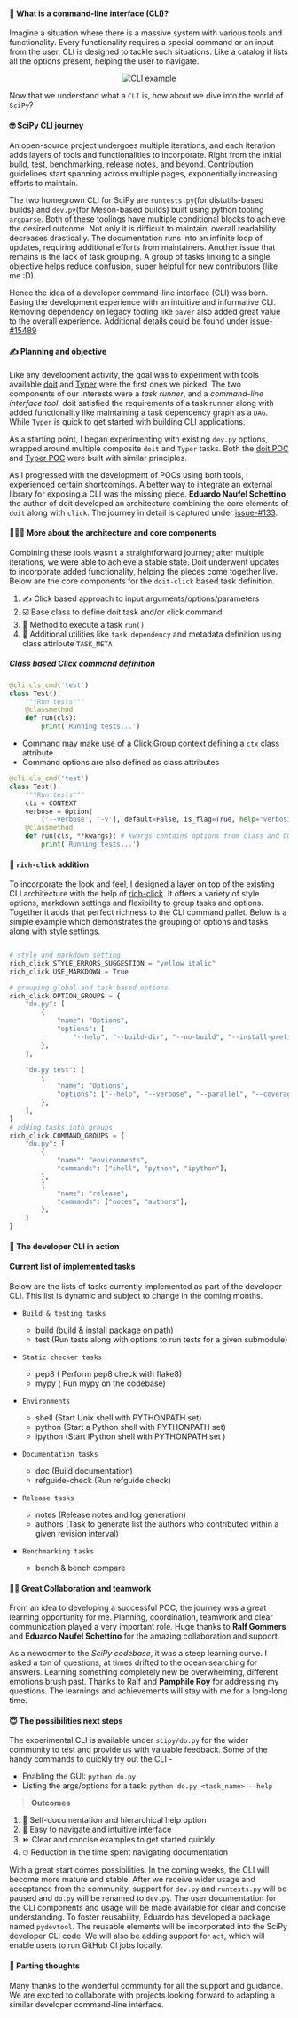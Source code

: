 <!--
.. title: The evolution of the SciPy developer CLI
.. slug: the-evolution-of-the-scipy-developer-cli
.. date: 2022-05-03 8:00:00 UTC+05:30
.. author: Sayantika Banik
.. tags: CLI, SciPy, doit, Typer, Rich, Click
.. category:
.. link:
.. description:
.. type: text
.. previewimage:
-->

#### 🤔 What is a command-line interface (CLI)?

Imagine a situation where there is a massive system with various tools and functionality. Every functionality requires a special command or an input from the user, CLI is designed to tackle such situations. Like a catalog it lists all the options present, helping the user to navigate.

<p align="center">
  <img alt="CLI example" src="https://user-images.githubusercontent.com/17350312/166633508-a2795c44-30bc-4a5b-8043-65beab71d31f.png" />
</p>

Now that we understand what a `CLI` is, how about we dive into the world of `SciPy`?

<!-- TEASER_END -->

#### 🤓 SciPy CLI journey

An open-source project undergoes multiple iterations, and each iteration adds layers of tools and functionalities to incorporate. Right from the initial build, test, benchmarking, release notes, and beyond. Contribution guidelines start spanning across multiple pages, exponentially increasing efforts to maintain.

The two homegrown CLI for SciPy are `runtests.py`(for distutils-based builds) and `dev.py`(for Meson-based builds) built using python tooling `argparse`.
Both of these toolings have multiple conditional blocks to achieve the desired outcome. Not only it is difficult to maintain, overall readability decreases drastically. The documentation runs into an infinite loop of updates, requiring additional efforts from maintainers. Another issue that remains is the lack of task grouping. A group of tasks linking to a single objective helps reduce confusion, super helpful for new contributors (like me :D).

Hence the idea of a developer command-line interface (CLI) was born. Easing the development experience with an intuitive and informative CLI. Removing dependency on legacy tooling like `paver` also added great value to the overall experience. Additional details could be found under [issue-#15489](https://github.com/scipy/scipy/issues/15489)

#### ✍️ Planning and objective
Like any development activity, the goal was to experiment with tools available [doit](https://pydoit.org/) and [Typer](https://typer.tiangolo.com/) were the first ones we picked. The two components of our interests were a *task runner*, and a *command-line interface tool*. doit satisfied the requirements of a task runner along with added functionality like maintaining a task dependency graph as a `DAG`. While `Typer` is quick to get started with building CLI applications.

As a starting point, I began experimenting with existing `dev.py` options, wrapped around multiple composite `doit` and `Typer` tasks. Both the [doit POC](https://github.com/sayantikabanik/scipy/blob/cli_poc/dodo.py) and [Typer POC](https://github.com/sayantikabanik/scipy/blob/cli_poc/cli.py) were built with similar principles.

As I progressed with the development of POCs using both tools, I experienced certain shortcomings. A better way to integrate an external library for exposing a CLI was the missing piece. **Eduardo Naufel Schettino** the author of doit developed an architecture combining the core elements of `doit` along with `click`. The journey in detail is captured under [issue-#133](https://github.com/rgommers/scipy/issues/133).

#### 💁🏽‍♀️ More about the architecture and core components

Combining these tools wasn’t a straightforward journey; after multiple iterations, we were able to achieve a stable state. Doit underwent updates to incorporate added functionality, helping the pieces come together live. Below are the core components for the `doit-click` based task definition.

1. ✍️ Click based approach to input arguments/options/parameters
2. ☑️ Base class to define doit task and/or click command
3. 🏃 Method to execute a task `run()`
4. 🌟 Additional utilities like `task dependency` and metadata definition using class attribute `TASK_META`

##### Class based Click command definition
```python
@cli.cls_cmd('test')
class Test():
    """Run tests"""
    @classmethod
    def run(cls):
        print('Running tests...')
```
- Command may make use of a Click.Group context defining a `ctx` class attribute
- Command options are also defined as class attributes
```python
@cli.cls_cmd('test')
class Test():
    """Run tests"""
    ctx = CONTEXT
    verbose = Option(
        ['--verbose', '-v'], default=False, is_flag=True, help="verbosity")
    @classmethod
    def run(cls, **kwargs): # kwargs contains options from class and CONTEXT
        print('Running tests...')
```

#### 🎨 `rich-click` addition

To incorporate the look and feel, I designed a layer on top of the existing CLI architecture with the help of [rich-click](https://pypi.org/project/rich-click/).
It offers a variety of style options, markdown settings and flexibility to group tasks and options. Together it adds that perfect richness to the CLI command pallet.
Below is a simple example which demonstrates the grouping of options and tasks along with style settings.
```python

# style and markdown setting
rich_click.STYLE_ERRORS_SUGGESTION = "yellow italic"
rich_click.USE_MARKDOWN = True

# grouping global and task based options
rich_click.OPTION_GROUPS = {
    "do.py": [
        {
            "name": "Options",
            "options": [
                "--help", "--build-dir", "--no-build", "--install-prefix"],
        },
    ],

    "do.py test": [
        {
            "name": "Options",
            "options": ["--help", "--verbose", "--parallel", "--coverage"],
        },
    ],
}
# adding tasks into groups
rich_click.COMMAND_GROUPS = {
    "do.py": [
        {
            "name": "environments",
            "commands": ["shell", "python", "ipython"],
        },
        {
            "name": "release",
            "commands": ["notes", "authors"],
        },
    ]
}
```

#### 🎥 The developer CLI in action

<script id="asciicast-U9l9VvklvEjXdEi1xYS4A7u5M" src="https://asciinema.org/a/U9l9VvklvEjXdEi1xYS4A7u5M.js" async></script>

#### Current list of implemented tasks
Below are the lists of tasks currently implemented as part of the developer CLI. This list is dynamic and subject to change in the coming months.

* `Build & testing tasks`
     - build (build & install package on path)
     - test (Run tests along with options to run tests for a given submodule)
* `Static checker tasks`
     - pep8 ( Perform pep8 check with flake8)
     - mypy ( Run mypy on the codebase)
* `Environments`
     - shell (Start Unix shell with PYTHONPATH set)
     - python (Start a Python shell with PYTHONPATH set)
     - ipython (Start IPython shell with PYTHONPATH set )
* `Documentation tasks`
     - doc (Build documentation)
     - refguide-check  (Run refguide check)

* `Release tasks`
    -  notes   (Release notes and log generation)
    -  authors  (Task to generate list the authors who contributed within a given revision interval)
* `Benchmarking tasks`
    - bench & bench compare

#### 👏🏽 Great Collaboration and teamwork

From an idea to developing a successful POC, the journey was a great learning opportunity for me. Planning, coordination, teamwork and clear communication played a very important role. Huge thanks to **Ralf Gommers** and **Eduardo Naufel Schettino** for the amazing collaboration and support.

As a newcomer to the *SciPy codebase*, it was a steep learning curve. I asked a ton of questions, at times drifted to the ocean searching for answers. Learning something completely new be overwhelming, different emotions brush past. Thanks to Ralf and **Pamphile Roy** for addressing my questions. The learnings and achievements will stay with me for a long-long time.

#### 😇 The possibilities next steps

The experimental CLI is available under `scipy/do.py` for the wider community to test and provide us with valuable feedback.
Some of the handy commands to quickly try out the CLI -
- Enabling the GUI: `python do.py`
- Listing the args/options for a task: `python do.py <task_name> --help`

> **Outcomes**

1. 📜 Self-documentation and hierarchical help option
2. 🧭 Easy to navigate and intuitive interface
3. ⏩ Clear and concise examples to get started quickly
4. ⏱ Reduction in the time spent navigating documentation

With a great start comes possibilities. In the coming weeks, the CLI will become more mature and stable. After we receive wider usage and acceptance from the community, support for `dev.py` and `runtests.py` will be paused and `do.py` will be renamed to `dev.py`. The user documentation for the CLI components and usage will be made available for clear and concise understanding.
To foster reusability, Eduardo has developed a package named `pydevtool`. The reusable elements will be incorporated into the SciPy developer CLI code. We will also be adding support for `act`, which will enable users to run GitHub CI jobs locally.

#### 🙂 Parting thoughts

Many thanks to the wonderful community for all the support and guidance.
We are excited to collaborate with projects looking forward to adapting a similar developer command-line interface.
